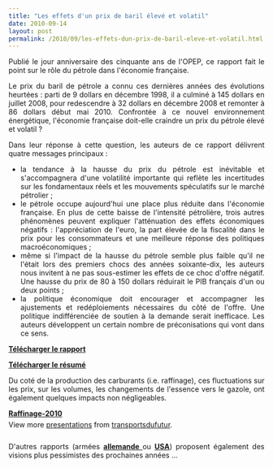 ```yaml
---
title: "Les effets d'un prix de baril élevé et volatil"
date: 2010-09-14
layout: post
permalink: /2010/09/les-effets-dun-prix-de-baril-eleve-et-volatil.html
---
```


<p style="text-align: justify">Publié le jour anniversaire des cinquante ans de l'OPEP, ce rapport fait le point sur le rôle du pétrole dans l'économie française.</p> <p style="text-align: justify">Le prix du baril de pétrole a connu ces dernières années des évolutions heurtées : parti de 9 dollars en décembre 1998, il a culminé à 145 dollars en juillet 2008, pour redescendre à 32 dollars en décembre 2008 et remonter à 86 dollars début mai 2010. Confrontée à ce nouvel environnement énergétique, l'économie française doit-elle craindre un prix du pétrole élevé et volatil ?</p> <p style="text-align: justify">Dans leur réponse à cette question, les auteurs de ce rapport délivrent quatre messages principaux :</p> <ul> <li> <div style="text-align: justify">la tendance à la hausse du prix du pétrole est inévitable et s'accompagnera d'une volatilité importante qui reflète les incertitudes sur les fondamentaux réels et les mouvements spéculatifs sur le marché pétrolier ;</div> </li> <li> <div style="text-align: justify">le pétrole occupe aujourd'hui une place plus réduite dans l'économie française. En plus de cette baisse de l'intensité pétrolière, trois autres phénomènes peuvent expliquer l'atténuation des effets économiques négatifs : l'appréciation de l'euro, la part élevée de la fiscalité dans le prix pour les consommateurs et une meilleure réponse des politiques macroéconomiques ;</div> </li> <li> <div style="text-align: justify">même si l'impact de la hausse du pétrole semble plus faible qu'il ne l'était lors des premiers chocs des années soixante-dix, les auteurs nous invitent à ne pas sous-estimer les effets de ce choc d'offre négatif. Une hausse du prix de 80 à 150 dollars réduirait le PIB français d'un ou deux points ;</div> </li> <li> <div style="text-align: justify">la politique économique doit encourager et accompagner les ajustements et redéploiements nécessaires du côté de l'offre. Une politique indifférenciée de soutien à la demande serait inefficace. Les auteurs développent un certain nombre de préconisations qui vont dans ce sens.</div> </li> </ul> <p style="text-align: justify"><a href="/wp-content/uploads/sites/6/2010/09/093.pdf" target="_blank"><strong>Télécharger le rapport</strong></a></p> <p style="text-align: justify"><a href="/wp-content/uploads/sites/6/2010/09/CAE93_Resume_FR.pdf" target="_blank"><strong>Télécharger le résumé</strong></a></p> <p style="text-align: justify">Du coté de la production des carburants (i.e. raffinage), ces fluctuations sur les prix, sur les volumes, les changements de l'essence vers le gazole, ont également quelques impacts non négligeables.</p> <p style="text-align: justify"> </p>  <!--more-->   <div id="__ss_5188951" style="width: 425px"><strong style="margin: 12px 0 4px"><a href="http://www.slideshare.net/transportsdufutur/raffinage2010" title="Raffinage-2010">Raffinage-2010</a></strong>        <div style="padding: 5px 0 12px">View more <a href="http://www.slideshare.net/">presentations</a> from <a href="http://www.slideshare.net/transportsdufutur">transportsdufutur</a>.</div> </div> <p style="text-align: justify">D'autres rapports (armées <strong><a href="http://www.lemonde.fr/planete/article/2010/09/11/l-armee-allemande-predit-le-pire-une-fois-le-pic-petrolier-atteint_1409882_3244.html" target="_blank">allemande </a></strong>ou <strong><a href="/2010/04/du-cote-du-petrole-et-du-gaz.html" target="_blank">USA</a></strong>) proposent également des visions plus pessimistes des prochaines années ...</p>